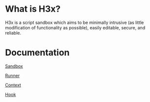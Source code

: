# What is H3x?
H3x is a script sandbox which aims to be minimally intrusive (as little modification of functionality as possible), easily editable, secure, and reliable.

# Documentation
[Sandbox](Documentation/Sandbox.md)

[Runner](Documentation/Runner.md)

[Context](Documentation/Context.md)

[Hook](Documentation/Hook.md)
